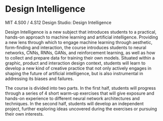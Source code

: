 # Design Intelligence

MIT 4.S00 / 4.S12 Design Studio: Design Intelligence

Design Intelligence is a new subject that introduces students to a practical, hands-on approach to machine learning and artificial intelligence. Providing a new lens through which to engage machine learning through aesthetic, form-finding and interaction, the course introduces students to neural networks, CNNs, RNNs, GANs, and reinforcement learning, as well as how to collect and prepare data for training their own models. Situated within a graphic, product and interaction design context, students will learn to develop a new kind of creative practice that not only actively engages in shaping the future of artificial intelligence, but is also instrumental in addressing its biases and failures.

The course is divided into two parts. In the first half, students will progress through a series of 4 short warm-up exercises that will give exposure and hands-on experience to different neural network architectures and techniques. In the second half, students will develop an independent project, further exploring ideas uncovered during the exercises or pursuing their own interests.

